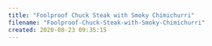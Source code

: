 ```yaml
---
title: "Foolproof Chuck Steak with Smoky Chimichurri"
filename: "Foolproof-Chuck-Steak-with-Smoky-Chimichurri"
created: 2020-08-23 09:35:15
---
```

